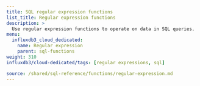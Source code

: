 ```yaml
---
title: SQL regular expression functions
list_title: Regular expression functions
description: >
  Use regular expression functions to operate on data in SQL queries.
menu:
  influxdb3_cloud_dedicated:
    name: Regular expression
    parent: sql-functions    
weight: 310
influxdb3/cloud-dedicated/tags: [regular expressions, sql]

source: /shared/sql-reference/functions/regular-expression.md
---
```


<!-- 
The content of this page is at
// SOURCE content/shared/sql-reference/functions/regular-expression.md
-->
